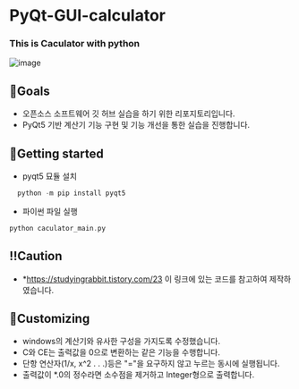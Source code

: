 # PyQt-GUI-calculator
### This is Caculator with python    
![image](https://github.com/FhRh/PyQt_Calculator/assets/48638700/2917f7b7-ffc7-4690-bb84-5fdc88d54c70)



## 🎯Goals
- 오픈소스 소프트웨어 깃 허브 실습을 하기 위한 리포지토리입니다.
- PyQt5 기반 계산기 기능 구현 및 기능 개선을 통한 실습을 진행합니다.

## 👀Getting started
- pyqt5 묘듈 설치

```gradle
  python -m pip install pyqt5
```


- 파이썬 파일 실행

```gradle
python caculator_main.py
```

## ‼️Caution
- *https://studyingrabbit.tistory.com/23 이 링크에 있는 코드를 참고하여 제작하였습니다.

## 🤔Customizing
- windows의 계산기와 유사한 구성을 가지도록 수정했습니다.
- C와 CE는 출력값을 0으로 변환하는 같은 기능을 수행합니다.
- 단항 연산자(1/x, x^2 . . .)등은 "="을 요구하지 않고 누르는 동시에 실행됩니다.
- 출력값이 *.0의 정수라면 소수점을 제거하고 Integer형으로 출력합니다.


